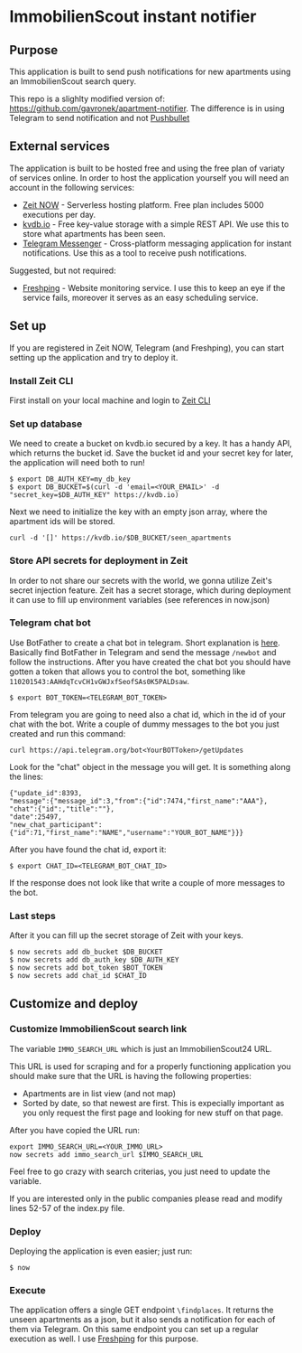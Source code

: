 # ImmobilienScout instant notifier

## Purpose

This application is built to send push notifications for new apartments using an ImmobilienScout search query.

This repo is a slighlty modified version of: https://github.com/gavronek/apartment-notifier. The difference is in using Telegram to send notification and not [Pushbullet](https://www.pushbullet.com/)

## External services

The application is built to be hosted free and using the free plan of variaty of services online. In order to host the application yourself you will need an account in the following services:
- [Zeit NOW](https://zeit.co/now) - Serverless hosting platform. Free plan includes 5000 executions per day.
- [kvdb.io](https://kvdb.io/) - Free key-value storage with a simple REST API. We use this to store what apartments has been seen.
- [Telegram Messenger](https://telegram.org/) - Cross-platform messaging application for instant notifications. Use this as a tool to receive push notifications.

Suggested, but not required:
- [Freshping](https://www.freshworks.com/website-monitoring/) - Website monitoring service. I use this to keep an eye if the service fails, moreover it serves as an easy scheduling service. 

## Set up

If you are registered in Zeit NOW, Telegram (and Freshping), you can start setting up the application and try to deploy it.

### Install Zeit CLI

First install on your local machine and login to [Zeit CLI](https://zeit.co/docs#install-now-cli)

### Set up database

We need to create a bucket on kvdb.io secured by a key. It has a handy API, which returns the bucket id. 
Save the bucket id and your secret key for later, the application will need both to run!

```
$ export DB_AUTH_KEY=my_db_key
$ export DB_BUCKET=$(curl -d 'email=<YOUR_EMAIL>' -d "secret_key=$DB_AUTH_KEY" https://kvdb.io)
```

Next we need to initialize the key with an empty json array, where the apartment ids will be stored.
```
curl -d '[]' https://kvdb.io/$DB_BUCKET/seen_apartments
```

### Store API secrets for deployment in Zeit

In order to not share our secrets with the world, we gonna utilize Zeit's secret injection feature.
Zeit has a secret storage, which during deployment it can use to fill up environment variables (see references in now.json)


### Telegram chat bot
Use BotFather to create a chat bot in telegram. Short explanation is [here](https://core.telegram.org/bots#6-botfather).
Basically find BotFather in Telegram and send the message `/newbot` and follow the instructions.
After you have created the chat bot you should have gotten a token that allows you to control the bot, something like `110201543:AAHdqTcvCH1vGWJxfSeofSAs0K5PALDsaw`.

```
$ export BOT_TOKEN=<TELEGRAM_BOT_TOKEN>
```

From telegram you are going to need also a chat id, which in the id of your chat with the bot. 
Write a couple of dummy messages to the bot you just created and run this command:
```
curl https://api.telegram.org/bot<YourBOTToken>/getUpdates
```

Look for the "chat" object in the message you will get. It is something along the lines:
```
{"update_id":8393,
"message":{"message_id":3,"from":{"id":7474,"first_name":"AAA"},
"chat":{"id":,"title":""},
"date":25497,
"new_chat_participant":{"id":71,"first_name":"NAME","username":"YOUR_BOT_NAME"}}}
```
After you have found the chat id, export it:
```
$ export CHAT_ID=<TELEGRAM_BOT_CHAT_ID>
```
If the response does not look like that write a couple of more messages to the bot.

### Last steps

After it you can fill up the secret storage of Zeit with your keys.
```
$ now secrets add db_bucket $DB_BUCKET
$ now secrets add db_auth_key $DB_AUTH_KEY
$ now secrets add bot_token $BOT_TOKEN
$ now secrets add chat_id $CHAT_ID
```

## Customize and deploy

### Customize ImmobilienScout search link


The variable `IMMO_SEARCH_URL` which is just an ImmobilienScout24 URL. 

This URL is used for scraping and for a properly functioning application you should make sure that the URL is having the following properties:
- Apartments are in list view (and not map)
- Sorted by date, so that newest are first. This is expecially important as you only request the first page and looking for new stuff on that page.

After you have copied the URL run: 
```
export IMMO_SEARCH_URL=<YOUR_IMMO_URL>
now secrets add immo_search_url $IMMO_SEARCH_URL

```

Feel free to go crazy with search criterias, you just need to update the variable.

If you are interested only in the public companies please read and modify lines 52-57 of the index.py file.

### Deploy

Deploying the application is even easier; just run:

```
$ now
```

### Execute

The application offers a single GET endpoint `\findplaces`. It returns the unseen apartments as a json, but it also sends a notification for each of them via Telegram.
On this same endpoint you can set up a regular execution as well. I use [Freshping](https://www.freshworks.com/website-monitoring/) for this purpose.
